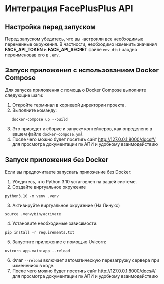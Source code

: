 # Интеграция FacePlusPlus API
## Настройка перед запуском
Перед запуском убедитесь, что вы настроили все необходимые переменные окружения. В частности, необходимо изменить значения **FACE_API_TOKEN** и **FACE_API_SECRET** файле ```env_dist``` заодно переименовав его в 
```.env```.

## Запуск приложения с использованием Docker Compose
Для запуска приложения с помощью Docker Compose выполните следующие шаги:

1. Откройте терминал в корневой директории проекта.
2. Выполните команду:
```commandline
   docker-compose up --build
```
3. Это приведет к сборке и запуску контейнеров, как определено в вашем файле ```docker-compose.yml```.
4. После чего можно будет посетить сайт http://127.0.0.1:8000/docs#/ для просмотра документации по АПИ и удобному взаимодействию

## Запуск приложения без Docker
Если вы предпочитаете запускать приложение без Docker:

1. Убедитесь, что Python 3.10 установлен на вашей системе.
2. Создайте виртуальное окружение
```commandline
python3.10 -m venv .venv
```
3. Активируйте виртуальное окружение (На Линукс)
```commandline
source .venv/bin/activate
```
4. Установите необходимые зависимости:
```commandline 
pip install -r requirements.txt
```
5. Запустите приложение с помощью Uvicorn:
```commandline
uvicorn app.main:app --reload
```
6. Флаг ```--reload``` включает автоматическую перезагрузку сервера при изменениях в коде.
7. После чего можно будет посетить сайт http://127.0.0.1:8000/docs#/ для просмотра документации по АПИ и удобному взаимодействию
